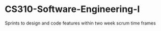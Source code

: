 # CS310-Software-Engineering-I
Sprints to design and code features within two week scrum time frames
